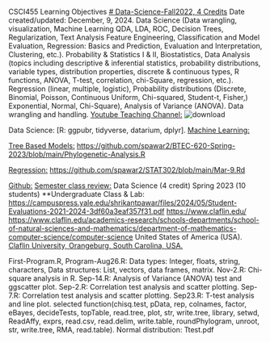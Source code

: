 CSCI455 Learning Objectives [# Data-Science-Fall2022, 4 Credits](https://pawar1550.wixsite.com/claflin-courses/copy-of-math111) Date created/updated: December, 9, 2024.
Data Science (Data wrangling, visualization, Machine Learning QDA, LDA, ROC, Decision Trees, Regularization, Text Analysis Feature Engineering, Classification and Model Evaluation, Regression: Basics and Prediction, Evaluation and Interpretation, Clustering, etc.). Probability & Statistics I & II, Biostatistics, Data Analysis (topics including descriptive & inferential statistics, probability distributions, variable types, distribution properties, discrete & continuous types, R functions, ANOVA, T-test, correlation, chi-Square, regression, etc.). Regression (linear, multiple, logistic), Probability distributions (Discrete, Binomial, Poisson, Continuous Uniform, Chi-squared, Student-t, Fisher,)  Exponential, Normal, Chi-Square), Analysis of Variance (ANOVA). Data wrangling and handling.
[Youtube Teaching Channel:](https://www.youtube.com/playlist?list=PLKka-JHtsz80sJ_uQ8wZ4cnLNB9yRJNoV)
![download](https://github.com/user-attachments/assets/4d827c18-193c-41eb-add0-d7c2bc7e34ed)

Data Science:
[R: ggpubr, tidyverse, datarium, dplyr].
[Machine Learning:](https://youtu.be/Pju8ecWWRAw)

[Tree Based Models:](https://youtu.be/FOtl6qM_nX0)
https://github.com/spawar2/BTEC-620-Spring-2023/blob/main/Phylogenetic-Analysis.R

[Regression:](https://youtu.be/LrSDfwwnbKY)
https://github.com/spawar2/STAT302/blob/main/Mar-9.Rd

[Github:](https://github.com/spawar2/Data-Science-Fall2022)
[Semester class review:](https://youtu.be/Pju8ecWWRAw)
Data Science (4 credit) Spring 2023 (10 students) **Undergraduate Class & Lab: https://campuspress.yale.edu/shrikantpawar/files/2024/05/Student-Evaluations-2021-2024-3df60a3eaf357f31.pdf
https://www.claflin.edu/ https://www.claflin.edu/academics-research/schools-departments/school-of-natural-sciences-and-mathematics/department-of-mathematics-computer-science/computer-science United States of America (USA).
[Claflin University, Orangeburg, South Carolina, USA.](https://www.claflin.edu/docs/default-source/academic-affairs-student-services/2018-2020-undergraduate-catalog_final_aug-21-2019_web.pdf?sfvrsn=15bf3f0e_6)

First-Program.R, Program-Aug26.R: Data types: Integer, floats, string, characters, Data structures: List, vectors, data frames, matrix.
Nov-2.R: Chi-square analysis in R.
Sep-14.R: Analysis of Variance (ANOVA) test and ggscatter plot.
Sep-2.R: Correlation test analysis and scatter plotting.
Sep-7.R: Correlation test analysis and scatter plotting.
Sep23.R: T-test analysis and line plot.
selected function(chisq.test, pData, rep, colnames, factor, eBayes, decideTests, topTable, read.tree, plot, str, write.tree, library, setwd, ReadAffy, exprs, read.csv, read.delim, write.table, roundPhylogram, unroot, str, write.tree, RMA, read.table). Normal distribution: Ttest.pdf

